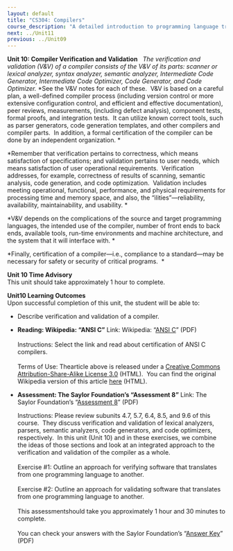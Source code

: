 ```yaml
---
layout: default
title: "CS304: Compilers"
course_description: "A detailed introduction to programming language translation, including the functions and general organization of compiler design and interpreters. Focuses on the study of syntax, semantics, ambiguities, procedures replication, iteration, and recursion in these languages."
next: ../Unit11
previous: ../Unit09
---
```

**Unit 10: Compiler Verification and Validation** <span id="10"></span> 
*The verification and validation (V&V) of a compiler consists of the V&V
of its parts: scanner or lexical analyzer, syntax analyzer, semantic
analyzer, Intermediate Code Generator, Intermediate Code Optimizer, Code
Generator, and Code Optimizer.* *See the V&V notes for each of these. 
V&V is based on a careful plan, a well-defined compiler process
(including version control or more extensive configuration control, and
efficient and effective documentation), peer reviews, measurements,
(including defect analysis), component tests, formal proofs, and
integration tests.  It can utilize known correct tools, such as parser
generators, code generation templates, and other compilers and compiler
parts.  In addition, a formal certification of the compiler can be done
by an independent organization. *  
  
 *Remember that verification pertains to correctness, which means
satisfaction of specifications; and validation pertains to user needs,
which means satisfaction of user operational requirements.  Verification
addresses, for example, correctness of results of scanning, semantic
analysis, code generation, and code optimization.  Validation includes
meeting operational, functional, performance, and physical requirements
for processing time and memory space, and also, the
“ilities”—reliability, availability, maintainability, and usability. *  
  
 *V&V depends on the complications of the source and target programming
languages, the intended use of the compiler, number of front ends to
back ends, available tools, run-time environments and machine
architecture, and the system that it will interface with. *  
  
 *Finally, certification of a compiler—i.e., compliance to a
standard—may be necessary for safety or security of critical
programs.  *

**Unit 10 Time Advisory**  
This unit should take approximately 1 hour to complete.

**Unit10 Learning Outcomes**  
Upon successful completion of this unit, the student will be able to:  
  
-   <span dir="LTR">Describe verification and validation of a
    compiler.  </span>

-   **Reading: Wikipedia: “ANSI C”**
    Link: Wikipedia: “[ANSI
    C](http://www.saylor.org/site/wp-content/uploads/2012/01/CS304-10-ANSIC.pdf)”
    (PDF)  
        
     Instructions: Select the link and read about certification of ANSI
    C compilers.  
        
     Terms of Use: Thearticle above is released under a [Creative
    Commons Attribution-Share-Alike License
    3.0](http://creativecommons.org/licenses/by-sa/3.0/) (HTML).  You
    can find the original Wikipedia version of this
    article [here](http://en.wikipedia.org/wiki/ANSI_C) (HTML).

-   **Assessment: The Saylor Foundation’s “Assessment 8”**
    Link: The Saylor Foundation’s “[Assessment
    8](http://www.saylor.org/site/wp-content/uploads/2012/06/CS304-Unit-10-Assessmet-8.pdf)”
    (PDF)  
      
     Instructions: Please review subunits 4.7, 5.7, 6.4, 8.5, and 9.6 of
    this course.  They discuss verification and validation of lexical
    analyzers, parsers, semantic analyzers, code generators, and code
    optimizers, respectively.  In this unit (Unit 10) and in these
    exercises, we combine the ideas of those sections and look at an
    integrated approach to the verification and validation of the
    compiler as a whole.  
        
     Exercise \#1: Outline an approach for verifying software that
    translates from one programming language to another.  
        
     Exercise \#2: Outline an approach for validating software that
    translates from one programming language to another.  
        
     This assessmentshould take you approximately 1 hour and 30 minutes
    to complete.  
        
     You can check your answers with the Saylor Foundation’s “[Answer
    Key](http://www.saylor.org/site/wp-content/uploads/2012/06/CS304-Unit-10-Answer-Key-to-Assessment-8-FINAL.pdf)”
    (PDF)


